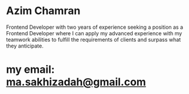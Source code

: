 # Azim Chamran
Frontend Developer with two years of experience seeking a position as a Frontend Developer where I can apply my advanced experience with my teamwork abilities to fulfill the requirements of clients and surpass what they anticipate.
# my email: ma.sakhizadah@gmail.com
